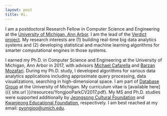 ```yaml
---
layout: post
title: Hi.
---
```


I am a postdoctoral Research Fellow in Computer Science and Engineering at the [University of
Michigan, Ann Arbor](http://cse.umich.edu/). I am the lead of the [Verdict project](http://verdictdb.org/). My research interests are (1) building real-time big data analytics systems and (2) developing statistical and machine learning algorithms for smarter computational engines in those systems.

I earned my Ph.D. in Computer Science and Engineering at the University of Michigan, Ann Arbor in 2017, with advisors [Michael Cafarella](http://web.eecs.umich.edu/~michjc/) and [Barzan Mozafari](http://web.eecs.umich.edu/~mozafari/). During my Ph.D. study, I developed algorithms for various data analytics applications including approximate query processing, data visualizations, searching in high-dimensional space. I am part of [Database Group](http://dbgroup.eecs.umich.edu/) at the University of Michigan. My curriculum vitae is [available here]({{ site.url }}/resources/YongjooParkCV2017.pdf). My MS and Ph.D. studies were supported additionally by [Jeongsong Cultural Foundation](http://www.jeongsong.co.kr/) and [Kwanjeong Educational Foundation](http://en.ikef.or.kr/), respectively. I am best reached at my email: pyongjoo@umich.edu.

